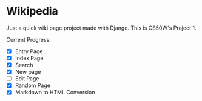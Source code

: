 # Wikipedia

Just a quick wiki page project made with Django. This is CS50W's Project 1.

Current Progress:
- [X] Entry Page
- [X] Index Page
- [X] Search
- [X] New page
- [ ] Edit Page
- [X] Random Page
- [X] Markdown to HTML Conversion
